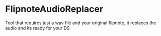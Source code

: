 # FlipnoteAudioReplacer
 Tool that requires just a wav file and your original flipnote, it replaces the audio and its ready for your DS
